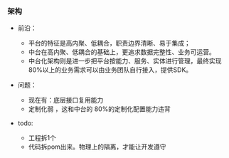 ### 架构

- 前沿：
  - 平台的特征是高内聚、低耦合，职责边界清晰、易于集成；
  - 中台在高内聚、低耦合的基础上，更追求数据完整性、业务可运营。
  - 中台化架构则是进一步把平台按能力、服务、实体进行管理，最终实现80%以上的业务需求可以由业务团队自行接入，提供SDK。

- 问题：
  - 现在有：底层接口复用能力
  - 定制化弱 ，这和中台的 80%的定制化配置能力违背

- todo:
  - 工程拆1个
  - 代码拆pom出来。物理上的隔离，才能让开发遵守
